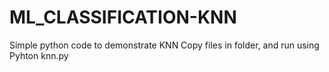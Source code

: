 # ML_CLASSIFICATION-KNN
Simple python code to demonstrate KNN 
Copy files in folder, and run using Pyhton knn.py
